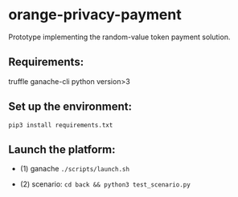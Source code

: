 orange-privacy-payment
======
Prototype implementing the random-value token payment solution. 

Requirements:
----
truffle 
ganache-cli
python version>3 

Set up the environment:
----
```pip3 install requirements.txt```

Launch the platform: 
----
* (1) ganache
```./scripts/launch.sh```

* (2) scenario:
```cd back && python3 test_scenario.py```
